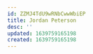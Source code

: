 ```yaml
---
id: ZZMJ4TdU9wRNbCwwWbiEP
title: Jordan Peterson
desc: ''
updated: 1639759165198
created: 1639759165198
---
```


